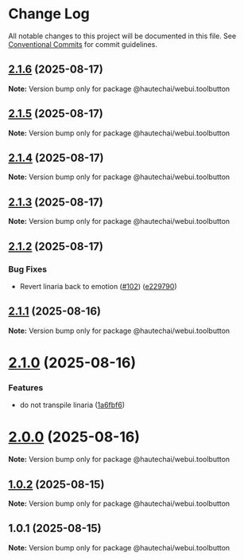 # Change Log

All notable changes to this project will be documented in this file.
See [Conventional Commits](https://conventionalcommits.org) for commit guidelines.

## [2.1.6](https://github.com/HautechAI/webui/compare/@hautechai/webui.toolbutton@2.1.5...@hautechai/webui.toolbutton@2.1.6) (2025-08-17)

**Note:** Version bump only for package @hautechai/webui.toolbutton

## [2.1.5](https://github.com/HautechAI/webui/compare/@hautechai/webui.toolbutton@2.1.4...@hautechai/webui.toolbutton@2.1.5) (2025-08-17)

**Note:** Version bump only for package @hautechai/webui.toolbutton

## [2.1.4](https://github.com/HautechAI/webui/compare/@hautechai/webui.toolbutton@2.1.3...@hautechai/webui.toolbutton@2.1.4) (2025-08-17)

**Note:** Version bump only for package @hautechai/webui.toolbutton

## [2.1.3](https://github.com/HautechAI/webui/compare/@hautechai/webui.toolbutton@2.1.2...@hautechai/webui.toolbutton@2.1.3) (2025-08-17)

**Note:** Version bump only for package @hautechai/webui.toolbutton

## [2.1.2](https://github.com/HautechAI/webui/compare/@hautechai/webui.toolbutton@2.1.1...@hautechai/webui.toolbutton@2.1.2) (2025-08-17)

### Bug Fixes

- Revert linaria back to emotion ([#102](https://github.com/HautechAI/webui/issues/102)) ([e229790](https://github.com/HautechAI/webui/commit/e229790dae8eba4b3037bbe41365e5a73ab7f6dc))

## [2.1.1](https://github.com/HautechAI/webui/compare/@hautechai/webui.toolbutton@2.1.0...@hautechai/webui.toolbutton@2.1.1) (2025-08-16)

**Note:** Version bump only for package @hautechai/webui.toolbutton

# [2.1.0](https://github.com/HautechAI/webui/compare/@hautechai/webui.toolbutton@1.0.2...@hautechai/webui.toolbutton@2.1.0) (2025-08-16)

### Features

- do not transpile linaria ([1a6fbf6](https://github.com/HautechAI/webui/commit/1a6fbf6353a0e5028040006b5045170cf83f1ba0))

# [2.0.0](https://github.com/HautechAI/webui/compare/@hautechai/webui.toolbutton@1.0.2...@hautechai/webui.toolbutton@2.0.0) (2025-08-16)

**Note:** Version bump only for package @hautechai/webui.toolbutton

## [1.0.2](https://github.com/HautechAI/webui/compare/@hautechai/webui.toolbutton@1.0.1...@hautechai/webui.toolbutton@1.0.2) (2025-08-15)

**Note:** Version bump only for package @hautechai/webui.toolbutton

## 1.0.1 (2025-08-15)

**Note:** Version bump only for package @hautechai/webui.toolbutton
